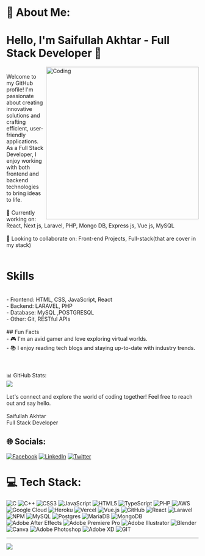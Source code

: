 # 💫 About Me:
# Hello, I'm Saifullah Akhtar - Full Stack Developer 👋<br>
<img align="right" alt="Coding" width="400" styles="border-radius: 20px" draggable=false src="https://github.com/SaifullahAkhtar-001/SaifullahAkhtar-001/assets/118631470/68599850-54d4-4fc4-b744-d94194805ca4">
<br>Welcome to my GitHub profile! I'm passionate about creating innovative solutions and crafting efficient, user-friendly applications. As a Full Stack Developer, I enjoy working with both frontend and backend technologies to bring ideas to life.
<br><br>🔭 Currently working on: React, Next js, Laravel, PHP, Mongo DB, Express js, Vue js, MySQL<br><br>👯 Looking to collaborate on: Front-end Projects, Full-stack(that are cover in my stack)<br><br><h1>Skills</h1><br>- Frontend: HTML, CSS, JavaScript, React<br>- Backend: LARAVEL, PHP<br>- Database: MySQL ,POSTGRESQL<br>- Other: Git, RESTful APIs<br><br>## Fun Facts<br>- 🎮 I'm an avid gamer and love exploring virtual worlds.<br>- 📚 I enjoy reading tech blogs and staying up-to-date with industry trends.<br>

<br><br>📊 GitHub Stats:<br>
![](https://github-readme-streak-stats.herokuapp.com/?user=SaifullahAkhtar-001&theme=dark&hide_border=true)
<br/>
<br>Let's connect and explore the world of coding together! Feel free to reach out and say hello.<br><br>Saifullah Akhtar<br>Full Stack Developer<br>

## 🌐 Socials:
[![Facebook](https://img.shields.io/badge/Facebook-%231877F2.svg?logo=Facebook&logoColor=white)](https://facebook.com/SaifullahAkhtar) 
[![LinkedIn](https://img.shields.io/badge/LinkedIn-%230077B5.svg?logo=linkedin&logoColor=white)](https://www.linkedin.com/in/saifullah-akhtar-0ba508233/) 
[![Twitter](https://img.shields.io/badge/Twitter-%231DA1F2.svg?logo=Twitter&logoColor=white)](https://twitter.com/SaifullahAktar) 
# 💻 Tech Stack:
![C](https://img.shields.io/badge/c-%2300599C.svg?style=flat&logo=c&logoColor=white) ![C++](https://img.shields.io/badge/c++-%2300599C.svg?style=flat&logo=c%2B%2B&logoColor=white) ![CSS3](https://img.shields.io/badge/css3-%231572B6.svg?style=flat&logo=css3&logoColor=white) ![JavaScript](https://img.shields.io/badge/javascript-%23323330.svg?style=flat&logo=javascript&logoColor=%23F7DF1E) ![HTML5](https://img.shields.io/badge/html5-%23E34F26.svg?style=flat&logo=html5&logoColor=white) ![TypeScript](https://img.shields.io/badge/typescript-%23007ACC.svg?style=flat&logo=typescript&logoColor=white) ![PHP](https://img.shields.io/badge/php-%23777BB4.svg?style=flat&logo=php&logoColor=white) ![AWS](https://img.shields.io/badge/AWS-%23FF9900.svg?style=flat&logo=amazon-aws&logoColor=white) ![Google Cloud](https://img.shields.io/badge/Google%20Cloud-%234285F4.svg?style=flat&logo=google-cloud&logoColor=white) ![Heroku](https://img.shields.io/badge/heroku-%23430098.svg?style=flat&logo=heroku&logoColor=white) ![Vercel](https://img.shields.io/badge/vercel-%23000000.svg?style=flat&logo=vercel&logoColor=white) ![Vue.js](https://img.shields.io/badge/vuejs-%2335495e.svg?style=flat&logo=vuedotjs&logoColor=%234FC08D) ![GitHub](https://img.shields.io/badge/GitHub-%23121011.svg?style=flat&logo=github&logoColor=white) ![React](https://img.shields.io/badge/react-%2320232a.svg?style=flat&logo=react&logoColor=%2361DAFB) ![Laravel](https://img.shields.io/badge/laravel-%23FF2D20.svg?style=flat&logo=laravel&logoColor=white) ![NPM](https://img.shields.io/badge/NPM-%23000000.svg?style=flat&logo=npm&logoColor=white) ![MySQL](https://img.shields.io/badge/mysql-%2300f.svg?style=flat&logo=mysql&logoColor=white) ![Postgres](https://img.shields.io/badge/postgres-%23316192.svg?style=flat&logo=postgresql&logoColor=white) ![MariaDB](https://img.shields.io/badge/MariaDB-003545?style=flat&logo=mariadb&logoColor=white) ![MongoDB](https://img.shields.io/badge/MongoDB-%234ea94b.svg?style=flat&logo=mongodb&logoColor=white) ![Adobe After Effects](https://img.shields.io/badge/Adobe%20After%20Effects-9999FF.svg?style=flat&logo=Adobe%20After%20Effects&logoColor=white) ![Adobe Premiere Pro](https://img.shields.io/badge/Adobe%20Premiere%20Pro-9999FF.svg?style=flat&logo=Adobe%20Premiere%20Pro&logoColor=white) ![Adobe Illustrator](https://img.shields.io/badge/adobeillustrator-%23FF9A00.svg?style=flat&logo=adobeillustrator&logoColor=white) ![Blender](https://img.shields.io/badge/blender-%23F5792A.svg?style=flat&logo=blender&logoColor=white) ![Canva](https://img.shields.io/badge/Canva-%2300C4CC.svg?style=flat&logo=Canva&logoColor=white) ![Adobe Photoshop](https://img.shields.io/badge/adobephotoshop-%2331A8FF.svg?style=flat&logo=adobephotoshop&logoColor=white) ![Adobe XD](https://img.shields.io/badge/Adobe%20XD-470137?style=flat&logo=Adobe%20XD&logoColor=#FF61F6) ![GIT](https://img.shields.io/badge/Git-fc6d26?style=flat&logo=git&logoColor=white)

---
[![](https://visitcount.itsvg.in/api?id=SaifullahAkhtar-001&icon=0&color=0)](https://visitcount.itsvg.in)

<!-- Proudly created with GPRM ( https://gprm.itsvg.in ) -->
